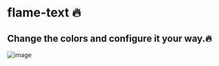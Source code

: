 # flame-text 🔥
## Change the colors and configure it your way.🔥
![image](https://user-images.githubusercontent.com/94203956/174690530-a03af19f-2a32-496e-b25a-1c7d7cba9f27.png)
